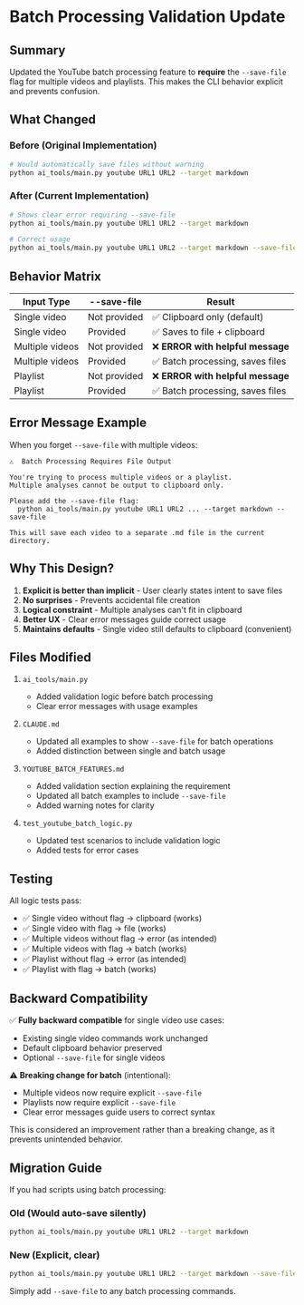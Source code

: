 # Batch Processing Validation Update

## Summary
Updated the YouTube batch processing feature to **require** the `--save-file` flag for multiple videos and playlists. This makes the CLI behavior explicit and prevents confusion.

## What Changed

### Before (Original Implementation)
```bash
# Would automatically save files without warning
python ai_tools/main.py youtube URL1 URL2 --target markdown
```

### After (Current Implementation)
```bash
# Shows clear error requiring --save-file
python ai_tools/main.py youtube URL1 URL2 --target markdown

# Correct usage
python ai_tools/main.py youtube URL1 URL2 --target markdown --save-file
```

## Behavior Matrix

| Input Type | --save-file | Result |
|------------|-------------|--------|
| Single video | Not provided | ✅ Clipboard only (default) |
| Single video | Provided | ✅ Saves to file + clipboard |
| Multiple videos | Not provided | ❌ **ERROR with helpful message** |
| Multiple videos | Provided | ✅ Batch processing, saves files |
| Playlist | Not provided | ❌ **ERROR with helpful message** |
| Playlist | Provided | ✅ Batch processing, saves files |

## Error Message Example

When you forget `--save-file` with multiple videos:

```
⚠️  Batch Processing Requires File Output

You're trying to process multiple videos or a playlist.
Multiple analyses cannot be output to clipboard only.

Please add the --save-file flag:
  python ai_tools/main.py youtube URL1 URL2 ... --target markdown --save-file

This will save each video to a separate .md file in the current directory.
```

## Why This Design?

1. **Explicit is better than implicit** - User clearly states intent to save files
2. **No surprises** - Prevents accidental file creation
3. **Logical constraint** - Multiple analyses can't fit in clipboard
4. **Better UX** - Clear error messages guide correct usage
5. **Maintains defaults** - Single video still defaults to clipboard (convenient)

## Files Modified

1. `ai_tools/main.py`
   - Added validation logic before batch processing
   - Clear error messages with usage examples

2. `CLAUDE.md`
   - Updated all examples to show `--save-file` for batch operations
   - Added distinction between single and batch usage

3. `YOUTUBE_BATCH_FEATURES.md`
   - Added validation section explaining the requirement
   - Updated all batch examples to include `--save-file`
   - Added warning notes for clarity

4. `test_youtube_batch_logic.py`
   - Updated test scenarios to include validation logic
   - Added tests for error cases

## Testing

All logic tests pass:
- ✅ Single video without flag → clipboard (works)
- ✅ Single video with flag → file (works)
- ✅ Multiple videos without flag → error (as intended)
- ✅ Multiple videos with flag → batch (works)
- ✅ Playlist without flag → error (as intended)
- ✅ Playlist with flag → batch (works)

## Backward Compatibility

✅ **Fully backward compatible** for single video use cases:
- Existing single video commands work unchanged
- Default clipboard behavior preserved
- Optional `--save-file` for single videos

⚠️ **Breaking change for batch** (intentional):
- Multiple videos now require explicit `--save-file`
- Playlists now require explicit `--save-file`
- Clear error messages guide users to correct syntax

This is considered an improvement rather than a breaking change, as it prevents unintended behavior.

## Migration Guide

If you had scripts using batch processing:

### Old (Would auto-save silently)
```bash
python ai_tools/main.py youtube URL1 URL2 --target markdown
```

### New (Explicit, clear)
```bash
python ai_tools/main.py youtube URL1 URL2 --target markdown --save-file
```

Simply add `--save-file` to any batch processing commands.

